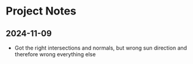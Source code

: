 # Project Notes

## 2024-11-09

- Got the right intersections and normals, but wrong sun direction and therefore wrong everything else